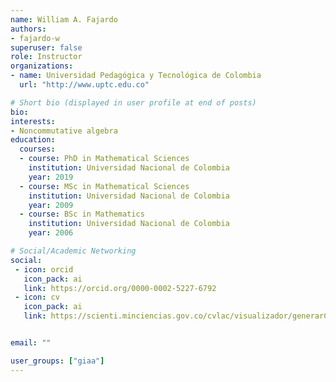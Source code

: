 ```yaml
---
name: William A. Fajardo
authors:
- fajardo-w
superuser: false
role: Instructor
organizations:
- name: Universidad Pedagógica y Tecnológica de Colombia
  url: "http://www.uptc.edu.co"

# Short bio (displayed in user profile at end of posts)
bio: 
interests:
- Noncommutative algebra
education:
  courses:
  - course: PhD in Mathematical Sciences
    institution: Universidad Nacional de Colombia
    year: 2019
  - course: MSc in Mathematical Sciences
    institution: Universidad Nacional de Colombia
    year: 2009
  - course: BSc in Mathematics
    institution: Universidad Nacional de Colombia
    year: 2006

# Social/Academic Networking
social:
 - icon: orcid
   icon_pack: ai
   link: https://orcid.org/0000-0002-5227-6792
 - icon: cv
   icon_pack: ai
   link: https://scienti.minciencias.gov.co/cvlac/visualizador/generarCurriculoCv.do?cod_rh=0001354165


email: ""

user_groups: ["giaa"]
---
```

